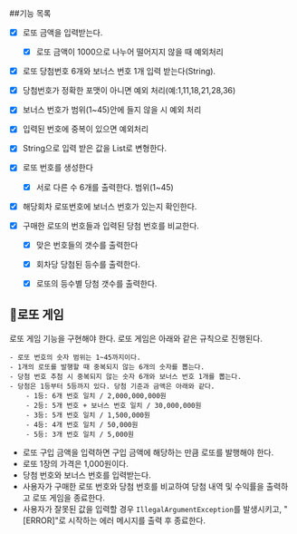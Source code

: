 ##기능 목록
- [x] 로또 금액을 입력받는다.

  - [x] 로또 금액이 1000으로 나누어 떨어지지 않을 때 예외처리

- [x] 로또 당첨번호 6개와 보너스 번호 1개 입력 받는다(String).
- [x] 당첨번호가 정확한 포맷이 아니면 예외 처리(예:1,11,18,21,28,36)
- [x] 보너스 번호가 범위(1~45)안에 들지 않을 시 예외 처리
- [x] 입력된 번호에 중복이 있으면 예외처리
- [x] String으로 입력 받은 값을 List<Integer>로 변형한다.
- [x] 로또 번호를 생성한다
  - [x] 서로 다른 수 6개를 출력한다. 범위(1~45)

  
- [x] 해당회차 로또번호에 보너스 번호가 있는지 확인한다.
  
- [x] 구매한 로또의 번호들과 입력된 당첨 번호를 비교한다.
  - [x] 맞은 번호들의 갯수를 출력한다
  - [x] 회차당 당첨된 등수를 출력한다.
  - [x] 로또의 등수별 당첨 갯수를 출력한다.


## 🍋로또 게임
로또 게임 기능을 구현해야 한다. 로또 게임은 아래와 같은 규칙으로 진행된다.

```
- 로또 번호의 숫자 범위는 1~45까지이다.
- 1개의 로또를 발행할 때 중복되지 않는 6개의 숫자를 뽑는다.
- 당첨 번호 추첨 시 중복되지 않는 숫자 6개와 보너스 번호 1개를 뽑는다.
- 당첨은 1등부터 5등까지 있다. 당첨 기준과 금액은 아래와 같다.
    - 1등: 6개 번호 일치 / 2,000,000,000원
    - 2등: 5개 번호 + 보너스 번호 일치 / 30,000,000원
    - 3등: 5개 번호 일치 / 1,500,000원
    - 4등: 4개 번호 일치 / 50,000원
    - 5등: 3개 번호 일치 / 5,000원
```

- 로또 구입 금액을 입력하면 구입 금액에 해당하는 만큼 로또를 발행해야 한다.
- 로또 1장의 가격은 1,000원이다.
- 당첨 번호와 보너스 번호를 입력받는다.
- 사용자가 구매한 로또 번호와 당첨 번호를 비교하여 당첨 내역 및 수익률을 출력하고 로또 게임을 종료한다.
- 사용자가 잘못된 값을 입력할 경우 `IllegalArgumentException`를 발생시키고, "[ERROR]"로 시작하는 에러 메시지를 출력 후 종료한다.
